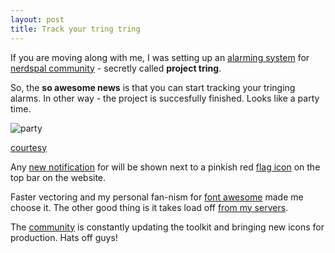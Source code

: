 ```yaml
---
layout: post
title: Track your tring tring
---
```


If you are moving along with me, I was setting up an [alarming system](http://blogx.nerdspal.com/tracking-trings/) for [nerdspal community](https://nerdspal.com/Account/League) - secretly called **project tring**.

So, the **so awesome news** is that you can start tracking your tringing alarms. In other way - the project is succesfully finished. Looks like a party time.

![party](http://assets.diylol.com/hfs/c61/318/ea7/resized/nuke-meme-generator-nuclear-physics-students-party-factor-10-10-a2ca5c.jpg?1325260241.jpg)

[courtesy](http://diylol.com/)

Any [new notification](https://nerdspal.com/Home/Notifications) for will be shown next to a pinkish red [flag icon](http://fortawesome.github.io/Font-Awesome/icon/flag/) on the top bar on the website.

Faster vectoring and my personal fan-nism for [font awesome](http://fortawesome.github.io/Font-Awesome/icons/) made me choose it. The other good thing is it takes load off [from my servers](http://www.bootstrapcdn.com/#fontawesome_tab).

The [community](https://fortawesome.github.io/Font-Awesome/community/) is constantly updating the toolkit and bringing new icons for production. Hats off guys!

